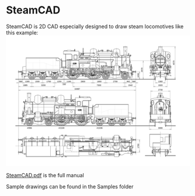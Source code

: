 # SteamCAD
SteamCAD is 2D CAD especially designed to draw steam locomotives like this example:
![264.0](/Images/264_0.svg)

[SteamCAD.pdf](/SteamCAD.pdf) is the full manual

Sample drawings can be found in the Samples folder
